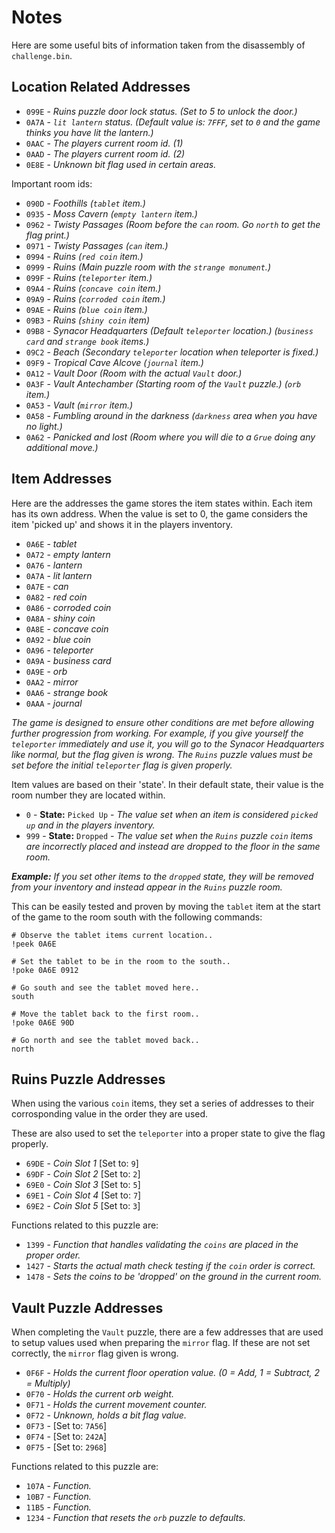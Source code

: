 # Notes

Here are some useful bits of information taken from the disassembly of `challenge.bin`.

## Location Related Addresses

  * `099E` - _Ruins puzzle door lock status. (Set to 5 to unlock the door.)_
  * `0A7A` - _`lit lantern` status. (Default value is: `7FFF`, set to `0` and the game thinks you have lit the lantern.)_
  * `0AAC` - _The players current room id. (1)_
  * `0AAD` - _The players current room id. (2)_
  * `0E8E` - _Unknown bit flag used in certain areas._

Important room ids:

  * `090D` - _Foothills (`tablet` item.)_
  * `0935` - _Moss Cavern (`empty lantern` item.)_
  * `0962` - _Twisty Passages (Room before the `can` room. Go `north` to get the flag print.)_
  * `0971` - _Twisty Passages (`can` item.)_
  * `0994` - _Ruins (`red coin` item.)_
  * `0999` - _Ruins (Main puzzle room with the `strange monument`.)_
  * `099F` - _Ruins (`teleporter` item.)_
  * `09A4` - _Ruins (`concave coin` item.)_
  * `09A9` - _Ruins (`corroded coin` item.)_
  * `09AE` - _Ruins (`blue coin` item.)_
  * `09B3` - _Ruins (`shiny coin` item)_
  * `09B8` - _Synacor Headquarters (Default `teleporter` location.) (`business card` and `strange book` items.)_
  * `09C2` - _Beach (Secondary `teleporter` location when teleporter is fixed.)_
  * `09F9` - _Tropical Cave Alcove (`journal` item.)_
  * `0A12` - _Vault Door (Room with the actual `Vault` door.)_
  * `0A3F` - _Vault Antechamber (Starting room of the `Vault` puzzle.) (`orb` item.)_
  * `0A53` - _Vault (`mirror` item.)_
  * `0A58` - _Fumbling around in the darkness (`darkness` area when you have no light.)_
  * `0A62` - _Panicked and lost (Room where you will die to a `Grue` doing any additional move.)_

## Item Addresses

Here are the addresses the game stores the item states within. Each item has its own address. When the value is set to 0, the game considers the item 'picked up' and shows it in the players inventory.

  * `0A6E` - _tablet_
  * `0A72` - _empty lantern_
  * `0A76` - _lantern_
  * `0A7A` - _lit lantern_
  * `0A7E` - _can_
  * `0A82` - _red coin_
  * `0A86` - _corroded coin_
  * `0A8A` - _shiny coin_
  * `0A8E` - _concave coin_
  * `0A92` - _blue coin_
  * `0A96` - _teleporter_
  * `0A9A` - _business card_
  * `0A9E` - _orb_
  * `0AA2` - _mirror_
  * `0AA6` - _strange book_
  * `0AAA` - _journal_

_The game is designed to ensure other conditions are met before allowing further progression from working. For example, if you give yourself the `teleporter` immediately and use it, you will go to the Synacor Headquarters like normal, but the flag given is wrong. The `Ruins` puzzle values must be set before the initial `teleporter` flag is given properly._

Item values are based on their 'state'. In their default state, their value is the room number they are located within.

  - `0` - **State:** `Picked Up` - _The value set when an item is considered `picked up` and in the players inventory._
  - `999` - **State:** `Dropped` - _The value set when the `Ruins` puzzle `coin` items are incorrectly placed and instead are dropped to the floor in the same room._

_**Example:** If you set other items to the `dropped` state, they will be removed from your inventory and instead appear in the `Ruins` puzzle room._

This can be easily tested and proven by moving the `tablet` item at the start of the game to the room south with the following commands:

```
# Observe the tablet items current location..
!peek 0A6E

# Set the tablet to be in the room to the south..
!poke 0A6E 0912

# Go south and see the tablet moved here..
south

# Move the tablet back to the first room..
!poke 0A6E 90D

# Go north and see the tablet moved back..
north
```

## Ruins Puzzle Addresses

When using the various `coin` items, they set a series of addresses to their corrosponding value in the order they are used. 

These are also used to set the `teleporter` into a proper state to give the flag properly.

  * `69DE` - _Coin Slot 1_ [Set to: `9`]
  * `69DF` - _Coin Slot 2_ [Set to: `2`]
  * `69E0` - _Coin Slot 3_ [Set to: `5`]
  * `69E1` - _Coin Slot 4_ [Set to: `7`]
  * `69E2` - _Coin Slot 5_ [Set to: `3`]

Functions related to this puzzle are:

  * `1399` - _Function that handles validating the `coins` are placed in the proper order._
  * `1427` - _Starts the actual math check testing if the `coin` order is correct._
  * `1478` - _Sets the coins to be 'dropped' on the ground in the current room._

## Vault Puzzle Addresses

When completing the `Vault` puzzle, there are a few addresses that are used to setup values used when preparing the `mirror` flag. If these are not set correctly, the `mirror` flag given is wrong.

  * `0F6F` - _Holds the current floor operation value. (0 = Add, 1 = Subtract, 2 = Multiply)_
  * `0F70` - _Holds the current orb weight._
  * `0F71` - _Holds the current movement counter._
  * `0F72` - _Unknown, holds a bit flag value._
  * `0F73` - [Set to: `7A56`]
  * `0F74` - [Set to: `242A`]
  * `0F75` - [Set to: `2968`]

Functions related to this puzzle are:

  * `107A` - _Function._
  * `10B7` - _Function._
  * `11B5` - _Function._
  * `1234` - _Function that resets the `orb` puzzle to defaults._
